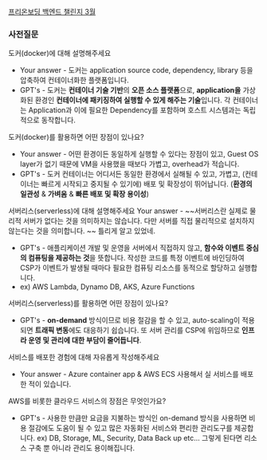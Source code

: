 [프리온보딩 백엔드 챌린지 3월](https://www.wanted.co.kr/events/pre_challenge_be_17)

### 사전질문
도커(docker)에 대해 설명해주세요
- Your answer - 도커는 application source code, dependency, library 등을 압축하여 컨테이너화한 플랫폼입니다. 
- GPT's - 도커는 **컨테이너 기술 기반**의 **오픈 소스 플랫폼**으로, **application을** 가상화된 환경인 **컨테이너에 패키징하여 실행할 수 있게 해주는 기술**입니다. 각 컨테이너는 Application과 이에 필요한 Dependency를 포함하며 호스트 시스템과는 독립적으로 동작합니다.

도커(docker)를 활용하면 어떤 장점이 있나요?
- Your answer - 어떤 환경이든 동일하게 실행할 수 있다는 장점이 있고, Guest OS layer가 없기 때문에 VM을 사용했을 때보다 가볍고, overhead가 적습니다. 
- GPT's - 도커 컨테이너는 어디서든 동일한 환경에서 실해될 수 있고, 가볍고, (컨테이너는 빠르게 시작되고 중지될 수 있기에) 배포 및 확장성이 뛰어납니다. (**환경의 일관성** & **가벼움** & **빠른 배포 및 확장 용이성**)

서버리스(serverless)에 대해 설명해주세요
Your answer - ~~서버리스란 실제로 물리적 서버가 없다는 것을 의미하지는 않습니다. 다만 서버를 직접 물리적으로 설치하지 않는다는 것을 의미합니다. ~~
틀리게 알고 있었네.
- GPT's - 애플리케이션 개발 및 운영을 서버에서 직접하지 않고, **함수와 이벤트 중심의 컴퓨팅을 제공하는 것**을 뜻합니다. 작성한 코드를 특정 이벤트에 바인딩하여 CSP가 이벤트가 발생될 때마다 필요한 컴퓨팅 리소스를 동적으로 할당하고 실행합니다.
- ex) AWS Lambda, Dynamo DB, AKS, Azure Functions

서버리스(serverless)를 활용하면 어떤 장점이 있나요?
- GPT's - **on-demand** 방식이므로 비용 절감을 할 수 있고, auto-scaling이 적용되면 **트래픽 변동**에도 대응하기 쉽습니다. 또 서버 관리를 CSP에 위임하므로 **인프라 운영 및 관리에 대한 부담이 줄어듭니다**.

서비스를 배포한 경험에 대해 자유롭게 작성해주세요
- Your answer - Azure container app & AWS ECS 사용해서 실 서비스를 배포한 적이 있습니다.

AWS를 비롯한 클라우드 서비스의 장점은 무엇인가요?
- GPT's - 사용한 만큼만 요금을 지불하는 방식인 on-demand 방식을 사용하면 비용 절감에도 도움이 될 수 있고 많은 자동화된 서비스와 편리한 관리도구를 제공합니다. ex) DB, Storage, ML, Security, Data Back up etc... 그렇게 된다면 리소스 구축 뿐 아니라 관리도 용이해집니다. 

